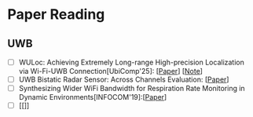 # Paper Reading

## UWB

- [ ] WULoc: Achieving Extremely Long-range High-precision Localization via Wi-Fi-UWB Connection[UbiComp'25]: [[Paper](https://dl.acm.org/doi/pdf/10.1145/3712282)] [[Note](https://github.com/Lixinran1826/Paper-Reading/blob/main/notes/WULoc/WULoc.md)]
- [ ] UWB Bistatic Radar Sensor: Across Channels Evaluation: [[Paper](https://ieeexplore.ieee.org/stamp/stamp.jsp?tp=&arnumber=10225656)] 
- [ ] Synthesizing Wider WiFi Bandwidth for Respiration Rate Monitoring in Dynamic Environments[INFOCOM'19]:[[Paper](https://ieeexplore.ieee.org/abstract/document/8737553/)]
- [ ] [[]]

